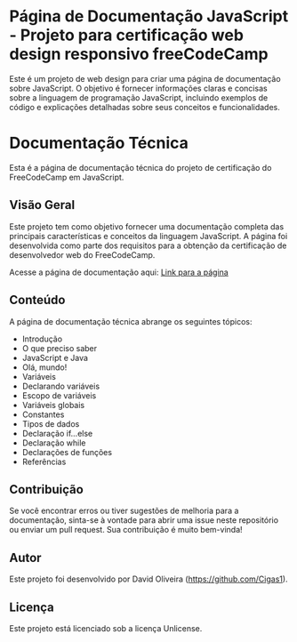 # Página de Documentação JavaScript - Projeto para certificação web design responsivo freeCodeCamp
Este é um projeto de web design para criar uma página de documentação sobre JavaScript. O objetivo é fornecer informações claras e concisas sobre a linguagem de programação JavaScript, incluindo exemplos de código e explicações detalhadas sobre seus conceitos e funcionalidades.

# Documentação Técnica

Esta é a página de documentação técnica do projeto de certificação do FreeCodeCamp em JavaScript.

## Visão Geral

Este projeto tem como objetivo fornecer uma documentação completa das principais características e conceitos da linguagem JavaScript. A página foi desenvolvida como parte dos requisitos para a obtenção da certificação de desenvolvedor web do FreeCodeCamp.

Acesse a página de documentação aqui: [Link para a página](https://cigas1.github.io/fcc-certification-docsJS/)

## Conteúdo

A página de documentação técnica abrange os seguintes tópicos:

- Introdução
- O que preciso saber
- JavaScript e Java
- Olá, mundo!
- Variáveis
- Declarando variáveis
- Escopo de variáveis
- Variáveis globais
- Constantes
- Tipos de dados
- Declaração if...else
- Declaração while
- Declarações de funções
- Referências
  
## Contribuição

Se você encontrar erros ou tiver sugestões de melhoria para a documentação, sinta-se à vontade para abrir uma issue neste repositório ou enviar um pull request. Sua contribuição é muito bem-vinda!

## Autor

Este projeto foi desenvolvido por David Oliveira (https://github.com/Cigas1).

## Licença

Este projeto está licenciado sob a licença Unlicense.
